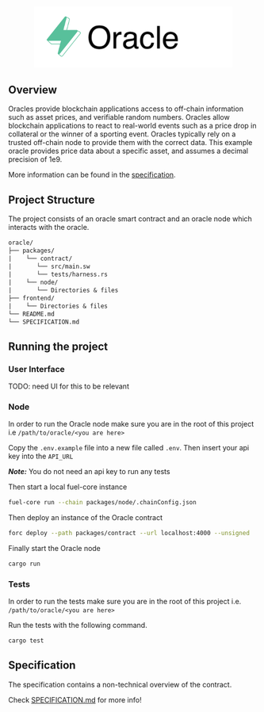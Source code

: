 <p align="center">
    <picture>
        <source media="(prefers-color-scheme: dark)" srcset=".docs/oracle-logo-dark-theme.png">
        <img alt="oracle logo" width="400px" src=".docs/oracle-logo-light-theme.png">
    </picture>
</p>

## Overview

Oracles provide blockchain applications access to off-chain information such as asset prices, and verifiable random numbers.  Oracles allow blockchain applications to react to real-world events such as a price drop in collateral or the winner of a sporting event.  Oracles typically rely on a trusted off-chain node to provide them with the correct data.  This example oracle provides price data about a specific asset, and assumes a decimal precision of 1e9.

More information can be found in the [specification](./SPECIFICATION.md).

## Project Structure

The project consists of an oracle smart contract and an oracle node which interacts with the oracle.

<!--Only show most important files e.g. script to run, build etc.-->

```
oracle/
├── packages/
|    └── contract/
|       └── src/main.sw
|       └── tests/harness.rs
|    └── node/
|       └── Directories & files
├── frontend/
|    └── Directories & files
└── README.md
└── SPECIFICATION.md
```

## Running the project

### User Interface

TODO: need UI for this to be relevant

### Node
In order to run the Oracle node make sure you are in the root of this project i.e `/path/to/oracle/<you are here>`

Copy the `.env.example` file into a new file called `.env`.  Then insert your api key into the `API_URL`

**_Note:_** You do not need an api key to run any tests


Then start a local fuel-core instance
```bash
fuel-core run --chain packages/node/.chainConfig.json
```

Then deploy an instance of the Oracle contract
```bash
forc deploy --path packages/contract --url localhost:4000 --unsigned
```

Finally start the Oracle node
```bash
cargo run
```

### Tests
In order to run the tests make sure you are in the root of this project i.e. `/path/to/oracle/<you are here>`

Run the tests with the following command.

```bash
cargo test
```

## Specification

The specification contains a non-technical overview of the contract.

Check [SPECIFICATION.md](./SPECIFICATION.md) for more info!
